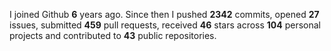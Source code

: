 
I joined Github **6** years ago. Since then I pushed **2342** commits, opened **27** issues, submitted **459** pull requests, received **46** stars across **104** personal projects and contributed to **43** public repositories.
